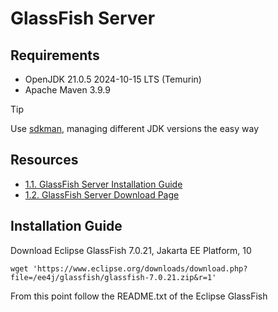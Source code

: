 # GlassFish Server

## Requirements

- OpenJDK 21.0.5 2024-10-15 LTS (Temurin)
- Apache Maven 3.9.9

> [!TIP]
> Use [sdkman](https://sdkman.io/), managing different JDK versions the easy way

## Resources

- [1.1. GlassFish Server Installation Guide](https://glassfish.org/docs/latest/installation-guide.html)
- [1.2. GlassFish Server Download Page](https://glassfish.org/download.html)

## Installation Guide

Download Eclipse GlassFish 7.0.21, Jakarta EE Platform, 10

``` shell
wget 'https://www.eclipse.org/downloads/download.php?file=/ee4j/glassfish/glassfish-7.0.21.zip&r=1'
```

From this point follow the README.txt of the Eclipse GlassFish
